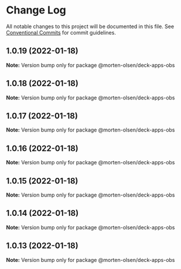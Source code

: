 # Change Log

All notable changes to this project will be documented in this file.
See [Conventional Commits](https://conventionalcommits.org) for commit guidelines.

## 1.0.19 (2022-01-18)

**Note:** Version bump only for package @morten-olsen/deck-apps-obs





## 1.0.18 (2022-01-18)

**Note:** Version bump only for package @morten-olsen/deck-apps-obs





## 1.0.17 (2022-01-18)

**Note:** Version bump only for package @morten-olsen/deck-apps-obs





## 1.0.16 (2022-01-18)

**Note:** Version bump only for package @morten-olsen/deck-apps-obs





## 1.0.15 (2022-01-18)

**Note:** Version bump only for package @morten-olsen/deck-apps-obs





## 1.0.14 (2022-01-18)

**Note:** Version bump only for package @morten-olsen/deck-apps-obs





## 1.0.13 (2022-01-18)

**Note:** Version bump only for package @morten-olsen/deck-apps-obs

